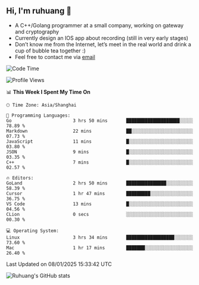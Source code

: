 ## Hi, I'm ruhuang 👋

- A C++/Golang programmer at a small company, working on gateway and cryptography
- Currently design an IOS app about recording (still in very early stages)
- Don’t know me from the Internet, let’s meet in the real world and drink a cup of bubble tea together :)
- Feel free to contact me via [email](mailto:ruhuang2001@gmail.com)
<!--START_SECTION:waka-->
![Code Time](http://img.shields.io/badge/Code%20Time-236%20hrs%2035%20mins-blue)

![Profile Views](http://img.shields.io/badge/Profile%20Views-4-blue)

📊 **This Week I Spent My Time On** 

```text
🕑︎ Time Zone: Asia/Shanghai

💬 Programming Languages: 
Go                       3 hrs 50 mins       ████████████████████░░░░░   78.89 % 
Markdown                 22 mins             ██░░░░░░░░░░░░░░░░░░░░░░░   07.73 % 
JavaScript               11 mins             █░░░░░░░░░░░░░░░░░░░░░░░░   03.80 % 
JSON                     9 mins              █░░░░░░░░░░░░░░░░░░░░░░░░   03.35 % 
C++                      7 mins              █░░░░░░░░░░░░░░░░░░░░░░░░   02.57 % 

🔥 Editors: 
GoLand                   2 hrs 50 mins       ███████████████░░░░░░░░░░   58.39 % 
Cursor                   1 hr 47 mins        █████████░░░░░░░░░░░░░░░░   36.75 % 
VS Code                  13 mins             █░░░░░░░░░░░░░░░░░░░░░░░░   04.56 % 
CLion                    0 secs              ░░░░░░░░░░░░░░░░░░░░░░░░░   00.30 % 

💻 Operating System: 
Linux                    3 hrs 34 mins       ██████████████████░░░░░░░   73.60 % 
Mac                      1 hr 17 mins        ███████░░░░░░░░░░░░░░░░░░   26.40 % 
```


 Last Updated on 08/01/2025 15:33:42 UTC
<!--END_SECTION:waka-->

![Ruhuang's GitHub stats](https://github-readme-stats.vercel.app/api?username=ruhuang2001&count_private=true&hide_title=true&show_icons=true&theme=vue)

